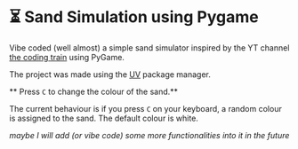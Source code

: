# ⏳ Sand Simulation using Pygame

Vibe coded (well almost) a simple sand simulator inspired by the YT channel
[the coding train](https://www.youtube.com/@TheCodingTrain)  using PyGame. 

The project was made using the [UV](https://docs.astral.sh/uv/) package manager.

** Press ```C``` to change the colour of the sand.**

The current behaviour is if you press ```C``` on your keyboard, a random colour is assigned to the sand.
The default colour is white.

*maybe I will add (or vibe code) some more functionalities into it in the future*

